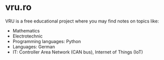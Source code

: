 # vru.ro
VRU is a free educational project where you may find notes on topics like:
- Mathematics
- Electrotechnic
- Programming languages: Python
- Languages: German
- IT: Controller Area Network (CAN bus), Internet of Things (IoT) 
